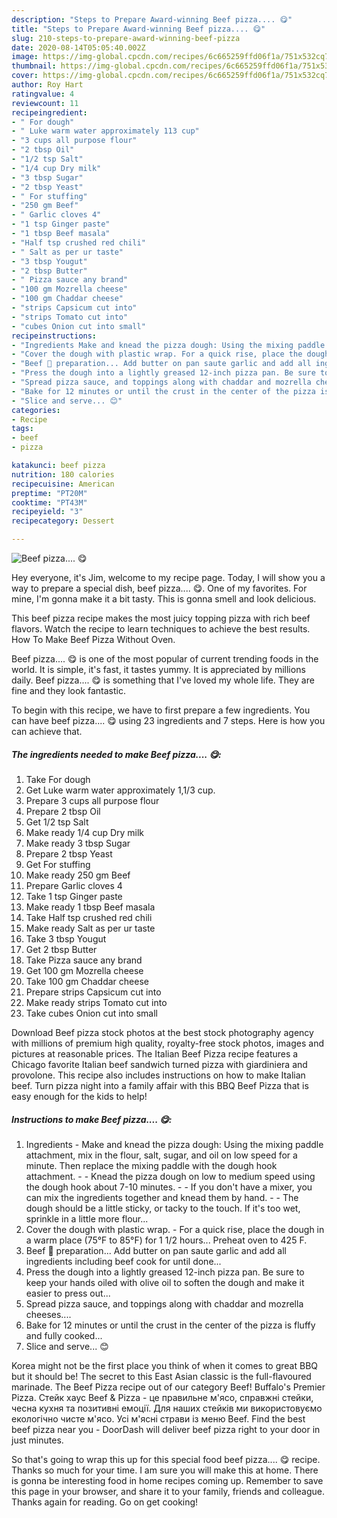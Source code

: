 ```yaml
---
description: "Steps to Prepare Award-winning Beef pizza.... 😋"
title: "Steps to Prepare Award-winning Beef pizza.... 😋"
slug: 210-steps-to-prepare-award-winning-beef-pizza
date: 2020-08-14T05:05:40.002Z
image: https://img-global.cpcdn.com/recipes/6c665259ffd06f1a/751x532cq70/beef-pizza-😋-recipe-main-photo.jpg
thumbnail: https://img-global.cpcdn.com/recipes/6c665259ffd06f1a/751x532cq70/beef-pizza-😋-recipe-main-photo.jpg
cover: https://img-global.cpcdn.com/recipes/6c665259ffd06f1a/751x532cq70/beef-pizza-😋-recipe-main-photo.jpg
author: Roy Hart
ratingvalue: 4
reviewcount: 11
recipeingredient:
- " For dough"
- " Luke warm water approximately 113 cup"
- "3 cups all purpose flour"
- "2 tbsp Oil"
- "1/2 tsp Salt"
- "1/4 cup Dry milk"
- "3 tbsp Sugar"
- "2 tbsp Yeast"
- " For stuffing"
- "250 gm Beef"
- " Garlic cloves 4"
- "1 tsp Ginger paste"
- "1 tbsp Beef masala"
- "Half tsp crushed red chili"
- " Salt as per ur taste"
- "3 tbsp Yougut"
- "2 tbsp Butter"
- " Pizza sauce any brand"
- "100 gm Mozrella cheese"
- "100 gm Chaddar cheese"
- "strips Capsicum cut into"
- "strips Tomato cut into"
- "cubes Onion cut into small"
recipeinstructions:
- "Ingredients Make and knead the pizza dough: Using the mixing paddle attachment, mix in the flour, salt, sugar, and oil on low speed for a minute. Then replace the mixing paddle with the dough hook attachment.  Knead the pizza dough on low to medium speed using the dough hook about 7-10 minutes.  If you don&#39;t have a mixer, you can mix the ingredients together and knead them by hand.  The dough should be a little sticky, or tacky to the touch. If it&#39;s too wet, sprinkle in a little more flour..."
- "Cover the dough with plastic wrap. For a quick rise, place the dough in a warm place (75°F to 85°F) for 1 1/2 hours... Preheat oven to 425 F."
- "Beef 🥩 preparation... Add butter on pan saute garlic and add all ingredients including beef cook for until done..."
- "Press the dough into a lightly greased 12-inch pizza pan. Be sure to keep your hands oiled with olive oil to soften the dough and make it easier to press out..."
- "Spread pizza sauce, and toppings along with chaddar and mozrella cheeses...."
- "Bake for 12 minutes or until the crust in the center of the pizza is fluffy and fully cooked..."
- "Slice and serve... 😊"
categories:
- Recipe
tags:
- beef
- pizza

katakunci: beef pizza 
nutrition: 180 calories
recipecuisine: American
preptime: "PT20M"
cooktime: "PT43M"
recipeyield: "3"
recipecategory: Dessert

---
```



![Beef pizza.... 😋](https://img-global.cpcdn.com/recipes/6c665259ffd06f1a/751x532cq70/beef-pizza-😋-recipe-main-photo.jpg)

Hey everyone, it's Jim, welcome to my recipe page. Today, I will show you a way to prepare a special dish, beef pizza.... 😋. One of my favorites. For mine, I'm gonna make it a bit tasty. This is gonna smell and look delicious.

This beef pizza recipe makes the most juicy topping pizza with rich beef flavors. Watch the recipe to learn techniques to achieve the best results. How To Make Beef Pizza Without Oven.

Beef pizza.... 😋 is one of the most popular of current trending foods in the world. It is simple, it's fast, it tastes yummy. It is appreciated by millions daily. Beef pizza.... 😋 is something that I've loved my whole life. They are fine and they look fantastic.


To begin with this recipe, we have to first prepare a few ingredients. You can have beef pizza.... 😋 using 23 ingredients and 7 steps. Here is how you can achieve that.

<!--inarticleads1-->

##### The ingredients needed to make Beef pizza.... 😋:

1. Take  For dough
1. Get  Luke warm water approximately 1,1/3 cup.
1. Prepare 3 cups all purpose flour
1. Prepare 2 tbsp Oil
1. Get 1/2 tsp Salt
1. Make ready 1/4 cup Dry milk
1. Make ready 3 tbsp Sugar
1. Prepare 2 tbsp Yeast
1. Get  For stuffing
1. Make ready 250 gm Beef
1. Prepare  Garlic cloves 4
1. Take 1 tsp Ginger paste
1. Make ready 1 tbsp Beef masala
1. Take Half tsp crushed red chili
1. Make ready  Salt as per ur taste
1. Take 3 tbsp Yougut
1. Get 2 tbsp Butter
1. Take  Pizza sauce any brand
1. Get 100 gm Mozrella cheese
1. Take 100 gm Chaddar cheese
1. Prepare strips Capsicum cut into
1. Make ready strips Tomato cut into
1. Take cubes Onion cut into small


Download Beef pizza stock photos at the best stock photography agency with millions of premium high quality, royalty-free stock photos, images and pictures at reasonable prices. The Italian Beef Pizza recipe features a Chicago favorite Italian beef sandwich turned pizza with giardiniera and provolone. This recipe also includes instructions on how to make Italian beef. Turn pizza night into a family affair with this BBQ Beef Pizza that is easy enough for the kids to help! 

<!--inarticleads2-->

##### Instructions to make Beef pizza.... 😋:

1. Ingredients - Make and knead the pizza dough: Using the mixing paddle attachment, mix in the flour, salt, sugar, and oil on low speed for a minute. Then replace the mixing paddle with the dough hook attachment. -  - Knead the pizza dough on low to medium speed using the dough hook about 7-10 minutes. -  - If you don&#39;t have a mixer, you can mix the ingredients together and knead them by hand. -  - The dough should be a little sticky, or tacky to the touch. If it&#39;s too wet, sprinkle in a little more flour...
1. Cover the dough with plastic wrap. - For a quick rise, place the dough in a warm place (75°F to 85°F) for 1 1/2 hours... Preheat oven to 425 F.
1. Beef 🥩 preparation... Add butter on pan saute garlic and add all ingredients including beef cook for until done...
1. Press the dough into a lightly greased 12-inch pizza pan. Be sure to keep your hands oiled with olive oil to soften the dough and make it easier to press out...
1. Spread pizza sauce, and toppings along with chaddar and mozrella cheeses....
1. Bake for 12 minutes or until the crust in the center of the pizza is fluffy and fully cooked...
1. Slice and serve... 😊


Korea might not be the first place you think of when it comes to great BBQ but it should be! The secret to this East Asian classic is the full-flavoured marinade. The Beef Pizza recipe out of our category Beef! Buffalo&#39;s Premier Pizza. Стейк хаус Beef &amp; Pizza - це правильне м&#39;ясо, справжні стейки, чесна кухня та позитивні емоції. Для наших стейків ми використовуємо екологічно чисте м&#39;ясо. Усі м&#39;ясні страви із меню Beef. Find the best beef pizza near you - DoorDash will deliver beef pizza right to your door in just minutes. 

So that's going to wrap this up for this special food beef pizza.... 😋 recipe. Thanks so much for your time. I am sure you will make this at home. There is gonna be interesting food in home recipes coming up. Remember to save this page in your browser, and share it to your family, friends and colleague. Thanks again for reading. Go on get cooking!
